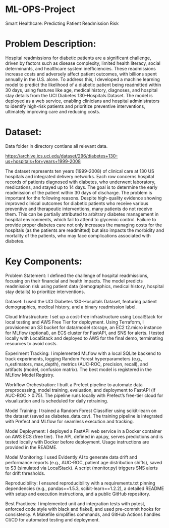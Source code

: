 # ML-OPS-Project

Smart Healthcare: Predicting Patient Readmission Risk

# Problem Description:

Hospital readmissions for diabetic patients are a significant challenge, driven by factors such as disease complexity, limited health literacy, social determinants, and healthcare system inefficiencies. These readmissions increase costs and adversely affect patient outcomes, with billions spent annually in the U.S. alone. To address this, I developed a machine learning model to predict the likelihood of a diabetic patient being readmitted within 30 days, using features like age, medical history, diagnoses, and hospital stay details from the UCI Diabetes 130-Hospitals Dataset. The model is deployed as a web service, enabling clinicians and hospital administrators to identify high-risk patients and prioritize preventive interventions, ultimately improving care and reducing costs.

# Dataset: 

Data folder in directory contians all relevant data.

https://archive.ics.uci.edu/dataset/296/diabetes+130-us+hospitals+for+years+1999-2008

The dataset represents ten years (1999-2008) of clinical care at 130 US hospitals and integrated delivery networks. Each row concerns hospital records of patients diagnosed with diabetes, who underwent laboratory, medications, and stayed up to 14 days. The goal is to determine the early readmission of the patient within 30 days of discharge. The problem is important for the following reasons. Despite high-quality evidence showing improved clinical outcomes for diabetic patients who receive various preventive and therapeutic interventions, many patients do not receive them. This can be partially attributed to arbitrary diabetes management in hospital environments, which fail to attend to glycemic control. Failure to provide proper diabetes care not only increases the managing costs for the hospitals (as the patients are readmitted) but also impacts the morbidity and mortality of the patients, who may face complications associated with diabetes.

# Key Components:

Problem Statement:
I defined the challenge of hospital readmissions, focusing on their financial and health impacts. The model predicts readmission risk using patient data (demographics, medical history, hospital stay details) to prioritize interventions.

Dataset:
I used the UCI Diabetes 130-Hospitals Dataset, featuring patient demographics, medical history, and a binary readmission label.

Cloud Infrastructure:
I set up a cost-free infrastructure using LocalStack for local testing and AWS Free Tier for deployment. Using Terraform, I provisioned an S3 bucket for data/model storage, an EC2 t2.micro instance for MLflow (optional), an ECS cluster for FastAPI, and SNS for alerts. I tested locally with LocalStack and deployed to AWS for the final demo, terminating resources to avoid costs.

Experiment Tracking:
I implemented MLflow with a local SQLite backend to track experiments, logging Random Forest hyperparameters (e.g., n_estimators, max_depth), metrics (AUC-ROC, precision, recall), and artifacts (model, confusion matrix). The best model is registered in the MLflow Model Registry.

Workflow Orchestration:
I built a Prefect pipeline to automate data preprocessing, model training, evaluation, and deployment to FastAPI (if AUC-ROC > 0.75). The pipeline runs locally with Prefect’s free-tier cloud for visualization and is scheduled for daily retraining.

Model Training:
I trained a Random Forest Classifier using scikit-learn on the dataset (saved as diabetes_data.csv). The training pipeline is integrated with Prefect and MLflow for seamless execution and tracking.

Model Deployment:
I deployed a FastAPI web service in a Docker container on AWS ECS (free tier). The API, defined in api.py, serves predictions and is tested locally with Docker before deployment. Usage instructions are provided in the README.

Model Monitoring:
I used Evidently AI to generate data drift and performance reports (e.g., AUC-ROC, patient age distribution shifts), saved to S3 (simulated via LocalStack). A script (monitor.py) triggers SNS alerts for drift thresholds.

Reproducibility:
I ensured reproducibility with a requirements.txt pinning dependencies (e.g., pandas==1.5.3, scikit-learn==1.2.2), a detailed README with setup and execution instructions, and a public GitHub repository.

Best Practices:
I implemented unit and integration tests with pytest, enforced code style with black and flake8, and used pre-commit hooks for consistency. A Makefile simplifies commands, and GitHub Actions handles CI/CD for automated testing and deployment.

